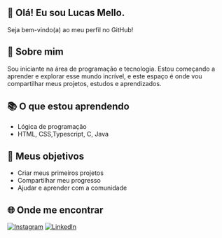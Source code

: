 ## 👋 Olá! Eu sou Lucas Mello.

Seja bem-vindo(a) ao meu perfil no GitHub!

## 🙋 Sobre mim

Sou iniciante na área de programação e tecnologia. Estou começando a aprender e explorar esse mundo incrível, e este espaço é onde vou compartilhar meus projetos, estudos e aprendizados.

## 📚 O que estou aprendendo

- Lógica de programação   
- HTML, CSS,Typescript, C, Java

## 🎯 Meus objetivos

- Criar meus primeiros projetos
- Compartilhar meu progresso
- Ajudar e aprender com a comunidade

## 🌐 Onde me encontrar

[![Instagram](https://img.shields.io/badge/-Instagram-%23E4405F?style=flat-square&logo=instagram&logoColor=white)](https://www.instagram.com/lucasmelloo1__?igsh=MWlqcWxhamptM3VpMw==)
[![LinkedIn](https://img.shields.io/badge/-LinkedIn-%230077B5?style=flat-square&logo=linkedin&logoColor=white)](https://linkedin.com/in/lucas-mello-444283305)
